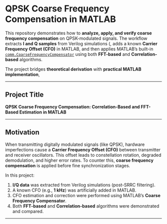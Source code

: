
# QPSK Coarse Frequency Compensation in MATLAB

This repository demonstrates how to **analyze, apply, and verify coarse frequency compensation** on QPSK-modulated signals. The workflow extracts **I and Q samples** from Verilog simulations (, adds a known **Carrier Frequency Offset (CFO)** in MATLAB, and then applies MATLAB’s built-in [`comm.CoarseFrequencyCompensator`](https://www.mathworks.com/help/comm/ref/comm.coarsefrequencycompensator-system-object.html) using both **FFT-based** and **Correlation-based** algorithms.

The project bridges **theoretical derivation** with **practical MATLAB implementation**,

---

## Project Title

**QPSK Coarse Frequency Compensation: Correlation-Based and FFT-Based Estimation in MATLAB**

---

## Motivation

When transmitting digitally modulated signals (like QPSK), hardware imperfections cause a **Carrier Frequency Offset (CFO)** between transmitter and receiver oscillators. This offset leads to constellation rotation, degraded demodulation, and higher error rates. To counter this, **coarse frequency compensation** is applied before fine synchronization stages.

In this project:

1. **I/Q data** was extracted from Verilog simulations (post-SRRC filtering).
2. A known CFO (e.g., **1 kHz**) was artificially added in MATLAB.
3. CFO estimation and correction were performed using MATLAB’s **Coarse Frequency Compensator**.
4. Both **FFT-based** and **Correlation-based** algorithms were demonstrated and compared.

---

